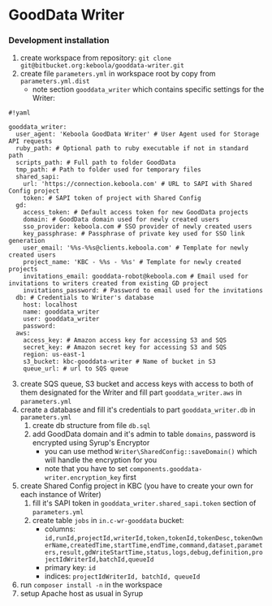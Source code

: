 # GoodData Writer #

### Development installation ###

1. create workspace from repository: `git clone git@bitbucket.org:keboola/gooddata-writer.git`
2. create file `parameters.yml` in workspace root by copy from `parameters.yml.dist`
    - note section `gooddata_writer` which contains specific settings for the Writer:
```
#!yaml

gooddata_writer:
  user_agent: 'Keboola GoodData Writer' # User Agent used for Storage API requests
  ruby_path: # Optional path to ruby executable if not in standard path
  scripts_path: # Full path to folder GoodData
  tmp_path: # Path to folder used for temporary files
  shared_sapi:
    url: 'https://connection.keboola.com' # URL to SAPI with Shared Config project
    token: # SAPI token of project with Shared Config
  gd:
    access_token: # Default access token for new GoodData projects
    domain: # GoodData domain used for newly created users
    sso_provider: keboola.com # SSO provider of newly created users
    key_passphrase: # Passphrase of private key used for SSO link generation
    user_email: '%%s-%%s@clients.keboola.com' # Template for newly created users
    project_name: 'KBC - %%s - %%s' # Template for newly created projects
    invitations_email: gooddata-robot@keboola.com # Email used for invitations to writers created from existing GD project
    invitations_password: # Password to email used for the invitations
  db: # Credentials to Writer's database
    host: localhost
    name: gooddata_writer
    user: gooddata_writer
    password:
  aws:
    access_key: # Amazon access key for accessing S3 and SQS
    secret_key: # Amazon secret key for accessing S3 and SQS
    region: us-east-1
    s3_bucket: kbc-gooddata-writer # Name of bucket in S3
    queue_url: # url to SQS queue
```
3. create SQS queue, S3 bucket and access keys with access to both of them designated for the Writer and fill part `gooddata_writer.aws` in `parameters.yml`
4. create a database and fill it's credentials to part `gooddata_writer.db` in `parameters.yml`
    1. create db structure from file `db.sql`
    2. add GoodData domain and it's admin to table `domains`, password is encrypted using Syrup's Encryptor
        - you can use method `Writer\SharedConfig::saveDomain()` which will handle the encryption for you
        - note that you have to set `components.gooddata-writer.encryption_key` first
5. create Shared Config project in KBC (you have to create your own for each instance of Writer)
    1. fill it's SAPI token in `gooddata_writer.shared_sapi.token` section of `parameters.yml`
    2. create table `jobs` in `in.c-wr-gooddata` bucket:
        - columns: `id,runId,projectId,writerId,token,tokenId,tokenDesc,tokenOwnerName,createdTime,startTime,endTime,command,dataset,parameters,result,gdWriteStartTime,status,logs,debug,definition,projectIdWriterId,batchId,queueId`
        - primary key: `id`
        - indices: `projectIdWriterId, batchId, queueId`
6. run `composer install -n` in the workspace
7. setup Apache host as usual in Syrup